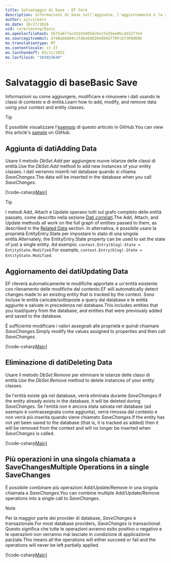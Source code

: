 ```yaml
---
title: Salvataggio di base - EF Core
description: Informazioni di base sull'aggiunta, l'aggiornamento e la rimozione di dati con Entity Framework Core
author: ajcvickers
ms.date: 10/27/2016
uid: core/saving/basic
ms.openlocfilehash: 5b75a6f7ac43243485dc6e27e25ee0bcdd3277e4
ms.sourcegitcommit: 4798ab8d04c1fdbe6dd204d94d770fcbf309d09b
ms.translationtype: MT
ms.contentlocale: it-IT
ms.lasthandoff: 03/11/2021
ms.locfileid: "103023640"
---
```

# <a name="basic-save"></a><span data-ttu-id="f9f6d-103">Salvataggio di base</span><span class="sxs-lookup"><span data-stu-id="f9f6d-103">Basic Save</span></span>

<span data-ttu-id="f9f6d-104">Informazioni su come aggiungere, modificare e rimuovere i dati usando le classi di contesto e di entità.</span><span class="sxs-lookup"><span data-stu-id="f9f6d-104">Learn how to add, modify, and remove data using your context and entity classes.</span></span>

> [!TIP]
> <span data-ttu-id="f9f6d-105">È possibile visualizzare l'[esempio](https://github.com/dotnet/EntityFramework.Docs/tree/main/samples/core/Saving/Basics/) di questo articolo in GitHub.</span><span class="sxs-lookup"><span data-stu-id="f9f6d-105">You can view this article's [sample](https://github.com/dotnet/EntityFramework.Docs/tree/main/samples/core/Saving/Basics/) on GitHub.</span></span>

## <a name="adding-data"></a><span data-ttu-id="f9f6d-106">Aggiunta di dati</span><span class="sxs-lookup"><span data-stu-id="f9f6d-106">Adding Data</span></span>

<span data-ttu-id="f9f6d-107">Usare il metodo *DbSet.Add* per aggiungere nuove istanze delle classi di entità.</span><span class="sxs-lookup"><span data-stu-id="f9f6d-107">Use the *DbSet.Add* method to add new instances of your entity classes.</span></span> <span data-ttu-id="f9f6d-108">I dati verranno inseriti nel database quando si chiama *SaveChanges*.</span><span class="sxs-lookup"><span data-stu-id="f9f6d-108">The data will be inserted in the database when you call *SaveChanges*.</span></span>

[!code-csharp[Main](../../../samples/core/Saving/Basics/Sample.cs#Add)]

> [!TIP]
> <span data-ttu-id="f9f6d-109">I metodi Add, Attach e Update operano tutti sul grafo completo delle entità passato, come descritto nella sezione [Dati correlati](xref:core/saving/related-data).</span><span class="sxs-lookup"><span data-stu-id="f9f6d-109">The Add, Attach, and Update methods all work on the full graph of entities passed to them, as described in the [Related Data](xref:core/saving/related-data) section.</span></span> <span data-ttu-id="f9f6d-110">In alternativa, è possibile usare la proprietà EntityEntry.State per impostare lo stato di una singola entità.</span><span class="sxs-lookup"><span data-stu-id="f9f6d-110">Alternately, the EntityEntry.State property can be used to set the state of just a single entity.</span></span> <span data-ttu-id="f9f6d-111">Ad esempio: `context.Entry(blog).State = EntityState.Modified`.</span><span class="sxs-lookup"><span data-stu-id="f9f6d-111">For example, `context.Entry(blog).State = EntityState.Modified`.</span></span>

## <a name="updating-data"></a><span data-ttu-id="f9f6d-112">Aggiornamento dei dati</span><span class="sxs-lookup"><span data-stu-id="f9f6d-112">Updating Data</span></span>

<span data-ttu-id="f9f6d-113">EF rileverà automaticamente le modifiche apportate a un'entità esistente con rilevamento delle modifiche dal contesto.</span><span class="sxs-lookup"><span data-stu-id="f9f6d-113">EF will automatically detect changes made to an existing entity that is tracked by the context.</span></span> <span data-ttu-id="f9f6d-114">Sono incluse le entità caricate/sottoposte a query dal database e le entità aggiunte e salvate in precedenza nel database.</span><span class="sxs-lookup"><span data-stu-id="f9f6d-114">This includes entities that you load/query from the database, and entities that were previously added and saved to the database.</span></span>

<span data-ttu-id="f9f6d-115">È sufficiente modificare i valori assegnati alle proprietà e quindi chiamare *SaveChanges*.</span><span class="sxs-lookup"><span data-stu-id="f9f6d-115">Simply modify the values assigned to properties and then call *SaveChanges*.</span></span>

[!code-csharp[Main](../../../samples/core/Saving/Basics/Sample.cs#Update)]

## <a name="deleting-data"></a><span data-ttu-id="f9f6d-116">Eliminazione di dati</span><span class="sxs-lookup"><span data-stu-id="f9f6d-116">Deleting Data</span></span>

<span data-ttu-id="f9f6d-117">Usare il metodo *DbSet.Remove* per eliminare le istanze delle classi di entità.</span><span class="sxs-lookup"><span data-stu-id="f9f6d-117">Use the *DbSet.Remove* method to delete instances of your entity classes.</span></span>

<span data-ttu-id="f9f6d-118">Se l'entità esiste già nel database, verrà eliminata durante *SaveChanges*.</span><span class="sxs-lookup"><span data-stu-id="f9f6d-118">If the entity already exists in the database, it will be deleted during *SaveChanges*.</span></span> <span data-ttu-id="f9f6d-119">Se l'entità non è ancora stata salvata nel database (ad esempio è contrassegnata come aggiunta), verrà rimossa dal contesto e non verrà più inserita quando viene chiamato *SaveChanges*.</span><span class="sxs-lookup"><span data-stu-id="f9f6d-119">If the entity has not yet been saved to the database (that is, it is tracked as added) then it will be removed from the context and will no longer be inserted when *SaveChanges* is called.</span></span>

[!code-csharp[Main](../../../samples/core/Saving/Basics/Sample.cs#Remove)]

## <a name="multiple-operations-in-a-single-savechanges"></a><span data-ttu-id="f9f6d-120">Più operazioni in una singola chiamata a SaveChanges</span><span class="sxs-lookup"><span data-stu-id="f9f6d-120">Multiple Operations in a single SaveChanges</span></span>

<span data-ttu-id="f9f6d-121">È possibile combinare più operazioni Add/Update/Remove in una singola chiamata a *SaveChanges*.</span><span class="sxs-lookup"><span data-stu-id="f9f6d-121">You can combine multiple Add/Update/Remove operations into a single call to *SaveChanges*.</span></span>

> [!NOTE]
> <span data-ttu-id="f9f6d-122">Per la maggior parte dei provider di database, *SaveChanges* è transazionale.</span><span class="sxs-lookup"><span data-stu-id="f9f6d-122">For most database providers, *SaveChanges* is transactional.</span></span> <span data-ttu-id="f9f6d-123">Questo significa che tutte le operazioni avranno esito positivo o negativo e le operazioni non verranno mai lasciate in condizione di applicazione parziale.</span><span class="sxs-lookup"><span data-stu-id="f9f6d-123">This means  all the operations will either succeed or fail and the operations will never be left partially applied.</span></span>

[!code-csharp[Main](../../../samples/core/Saving/Basics/Sample.cs#MultipleOperations)]
